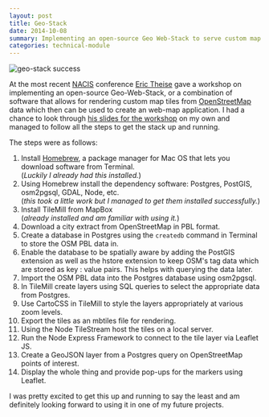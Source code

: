 ```yaml
---
layout: post
title: Geo-Stack
date: 2014-10-08
summary: Implementing an open-source Geo Web-Stack to serve custom map tiles.
categories: technical-module
---
```

![geo-stack success](http://clhenrick.github.io/thesis-blog/assets/geo-stack-success.jpg)

At the most recent [NACIS](http://nacis2014.sched.org/) conference [Eric Theise](https://github.com/erictheise) gave a workshop on implementing an open-source Geo-Web-Stack, or a combination of software that allows for rendering custom map tiles from [OpenStreetMap](http://openstreetmap.org) data which then can be used to create an web-map application. I had a chance to look through [his slides for the workshop](http://erictheise.github.io/deck-geo-stack-deep-dive) on my own and managed to follow all the steps to get the stack up and running. 

The steps were as follows:

1. Install [Homebrew](http://brew.sh/), a package manager for Mac OS that lets you download software from Terminal.  
(*Luckily I already had this installed.*)
2. Using Homebrew install the dependency software: Postgres, PostGIS, osm2pgsql, GDAL, Node, etc.   
(*this took a little work but I managed to get them installed successfully.*)
3. Install TileMill from MapBox  
(*already installed and am familiar with using it.*)
3. Download a city extract from OpenStreetMap in PBL format.
4. Create a database in Postgres using the `createdb` command in Terminal to store the OSM PBL data in.
5. Enable the database to be spatially aware by adding the PostGIS extension as well as the hstore extension to keep OSM's tag data which are stored as key : value pairs. This helps with querying the data later.
5. Import the OSM PBL data into the Postgres database using osm2pgsql.
6. In TileMill create layers using SQL queries to select the appropriate data from Postgres. 
7. Use CartoCSS in TileMill to style the layers appropriately at various zoom levels.
8. Export the tiles as an mbtiles file for rendering.
9. Using the Node TileStream host the tiles on a local server.
10. Run the Node Express Framework to connect to the tile layer via Leaflet JS.
11. Create a GeoJSON layer from a Postgres query on OpenStreetMap points of interest.
12. Display the whole thing and provide pop-ups for the markers using Leaflet.

I was pretty excited to get this up and running to say the least and am definitely looking forward to using it in one of my future projects.